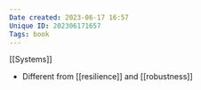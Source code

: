 ```yaml
---
Date created: 2023-06-17 16:57
Unique ID: 202306171657
Tags: book
---
```

[[Systems]]

- Different from [[resilience]] and [[robustness]]

